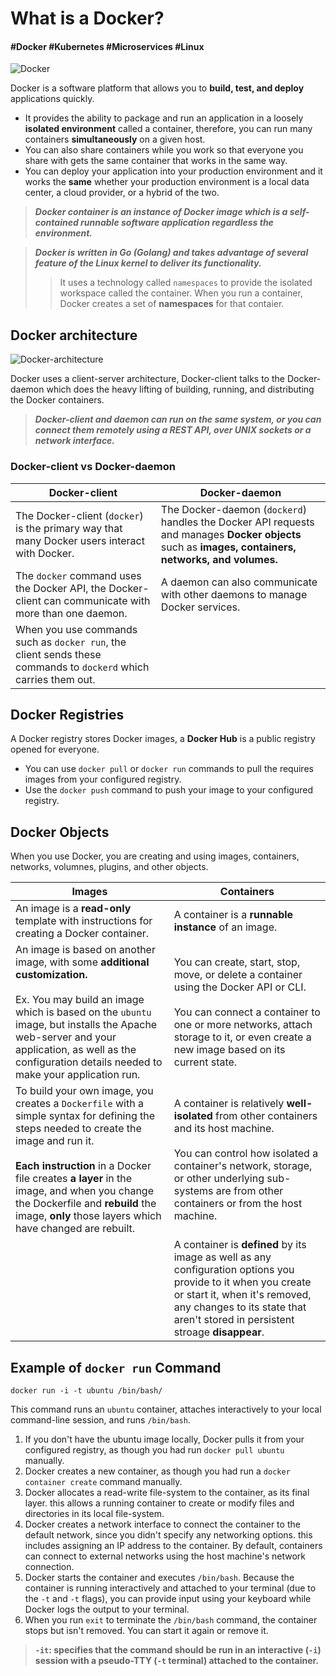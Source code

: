 # What is a Docker?

#### #Docker #Kubernetes #Microservices #Linux

![Docker](/posts/what_is_a_docker/docker.png)

Docker is a software platform that allows you to **build, test, and deploy** applications quickly.
* It provides the ability to package and run an application in a loosely **isolated environment** called a container, therefore, you can run many containers **simultaneously** on a given host.
* You can also share containers while you work so that everyone you share with gets the same container that works in the same way.
* You can deploy your application into your production environment and it works the **same** whether your production environment is a local data center, a cloud provider, or a hybrid of the two.

> ***Docker container is an instance of Docker image which is a self-contained runnable software application regardless the environment.***

> ***Docker is written in Go (Golang) and takes advantage of several feature of the Linux kernel to deliver its functionality.***
>
>> It uses a technology called `namespaces` to provide the isolated workspace called the container. When you run a container, Docker creates a set of **namespaces** for that contaier.

## Docker architecture

![Docker-architecture](/posts/what_is_a_docker/docker-architecture.webp)

Docker uses a client-server architecture, Docker-client talks to the Docker-daemon which does the heavy lifting of building, running, and distributing the Docker containers.

> ***Docker-client and daemon can run on the same system, or you can connect them remotely using a REST API, over UNIX sockets or a network interface.***

### Docker-client vs Docker-daemon

| Docker-client | Docker-daemon |
| ------------- | ------------- |
| The Docker-client (`docker`) is the primary way that many Docker users interact with Docker. | The Docker-daemon (`dockerd`) handles the Docker API requests and manages **Docker objects** such as **images, containers, networks, and volumes.** |
| The `docker` command uses the Docker API, the Docker-client can communicate with more than one daemon. | A daemon can also communicate with other daemons to manage Docker services. |
| When you use commands such as `docker run`, the client sends these commands to `dockerd` which carries them out. |

## Docker Registries

A Docker registry stores Docker images, a **Docker Hub** is a public registry opened for everyone.

* You can use `docker pull` or `docker run` commands to pull the requires images from your configured registry.
* Use the `docker push` command to push your image to your configured registry.

## Docker Objects

When you use Docker, you are creating and using images, containers, networks, volumnes, plugins, and other objects.

| Images | Containers |
| ------ | ---------- |
| An image is a **read-only** template with instructions for creating a Docker container. | A container is a **runnable instance** of an image. |
| An image is based on another image, with some **additional customization.** <br /><br /> Ex. You may build an image which is based on the `ubuntu` image, but installs the Apache web-server and your application, as well as the configuration details needed to make your application run. | You can create, start, stop, move, or delete a container using the Docker API or CLI. <br /><br /> You can connect a container to one or more networks, attach storage to it, or even create a new image based on its current state. |
| To build your own image, you creates a `Dockerfile` with a simple syntax for defining the steps needed to create the image and run it. <br /><br /> **Each instruction** in a Docker file creates **a layer** in the image, and when you change the Dockerfile and **rebuild** the image, **only** those layers which have changed are rebuilt. | A container is relatively **well-isolated** from other containers and its host machine. <br /><br />You can control how isolated a container's network, storage, or other underlying sub-systems are from other containers or from the host machine.
|| A container is **defined** by its image as well as any configuration options you provide to it when you create or start it, when it's removed, any changes to its state that aren't stored in persistent stroage **disappear**. |

## Example of `docker run` Command

```shell
docker run -i -t ubuntu /bin/bash/
```

This command runs an `ubuntu` container, attaches interactively to your local command-line session, and runs `/bin/bash`.

1. If you don't have the ubuntu image locally, Docker pulls it from your configured registry, as though you had run `docker pull ubuntu` manually.
2. Docker creates a new container, as though you had run a `docker container create` command manually.
3. Docker allocates a read-write file-system to the container, as its final layer. this allows a running container to create or modify files and directories in its local file-system.
4. Docker creates a network interface to connect the container to the default network, since you didn't specify any networking options. this includes assigning an IP address to the container. By default, containers can connect to external networks using the host machine's network connection.
5. Docker starts the container and executes `/bin/bash`. Because the container is running interactively and attached to your terminal (due to the `-t` and `-t` flags), you can provide input using your keyboard while Docker logs the output to your terminal.
6. When you run `exit` to terminate the `/bin/bash` command, the container stops but isn't removed. You can start it again or remove it.

> **`-it`: specifies that the command should be run in an interactive (`-i`) session with a pseudo-TTY (`-t` terminal) attached to the container.**
